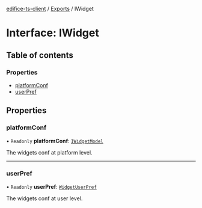 [edifice-ts-client](../README.md) / [Exports](../modules.md) / IWidget

# Interface: IWidget

## Table of contents

### Properties

- [platformConf](IWidget.md#platformconf)
- [userPref](IWidget.md#userpref)

## Properties

### platformConf

• `Readonly` **platformConf**: [`IWidgetModel`](IWidgetModel.md)

The widgets conf at platform level.

___

### userPref

• `Readonly` **userPref**: [`WidgetUserPref`](../modules.md#widgetuserpref)

The widgets conf at user level.
